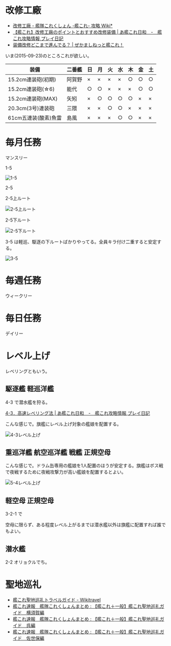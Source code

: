 # 改修工廠

* [改修工廠 - 艦隊これくしょん -艦これ- 攻略 Wiki*](http://wikiwiki.jp/kancolle/?%B2%FE%BD%A4%B9%A9%BE%B3 "改修工廠 - 艦隊これくしょん -艦これ- 攻略 Wiki*")
* [【艦これ】改修工廠のポイントとおすすめ改修装備 | あ艦これ日和　-　艦これ攻略情報,プレイ日記](http://akankorebiyori.blog.fc2.com/blog-entry-105.html "【艦これ】改修工廠のポイントとおすすめ改修装備 | あ艦これ日和　-　艦これ攻略情報,プレイ日記")
* [装備改修どこまで進んでる？ | ぜかましねっと艦これ！](http://zekamashi.net/kancolle-zakki/kaisyuu-sinntyoku/ "装備改修どこまで進んでる？ | ぜかましねっと艦これ！")

いま(2015-09-23)のところこれが欲しい。

|装備|二番艦|日|月|火|水|木|金|土|
|---|---|---|---|---|---|---|---|---|
|15.2cm連装砲(初期)|阿賀野|×|×|×|×|○|○|○|
|15.2cm連装砲(☆6)|能代|○|○|×|×|×|○|○|
|15.2cm連装砲(MAX)|矢矧|×|○|○|○|○|×|×|
|20.3cm(3号)連装砲|三隈|×|×|○|○|×|×|×|
|61cm五連装(酸素)魚雷|島風|×|×|×|○|○|×|×|

# 毎月任務

マンスリー

1-5

![1-5](https://github.com/miwarin/note/blob/master/miwarin/images/kancolle/1-5.png)

2-5

2-5上ルート

![2-5上ルート](https://github.com/miwarin/note/blob/master/miwarin/images/kancolle/2-5top-route.png) 

2-5下ルート

![2-5下ルート](https://github.com/miwarin/note/blob/master/miwarin/images/kancolle/2-5bottom-route.png)

3-5 は軽巡、駆逐の下ルートばかりやってる。全員キラ付け二重すると安定する。

![3-5](https://github.com/miwarin/note/blob/master/miwarin/images/kancolle/3-5.png)

# 毎週任務

ウィークリー

# 毎日任務

デイリー

# レベル上げ

レベリングともいう。

## 駆逐艦 軽巡洋艦

4-3 で潜水艦を狩る。

[4-3．高速レベリング法 | あ艦これ日和　-　艦これ攻略情報,プレイ日記](http://akankorebiyori.blog.fc2.com/blog-category-37.html "4-3．高速レベリング法 | あ艦これ日和　-　艦これ攻略情報,プレイ日記")

こんな感じで。旗艦にレベル上げ対象の艦娘を配置する。

![4-3レベル上げ](https://github.com/miwarin/note/blob/master/miwarin/images/kancolle/4-3.png)

## 重巡洋艦 航空巡洋艦 戦艦 正規空母

こんな感じで。ドラム缶専用の艦娘を1人配置のほうが安定する。旗艦はボス戦で夜戦するために夜戦攻撃力が高い艦娘を配置するとよい。

![5-4レベル上げ](https://github.com/miwarin/note/blob/master/miwarin/images/kancolle/5-4.png)

## 軽空母 正規空母

3-2-1 で

空母に限らず、ある程度レベル上がるまでは潜水艦以外は旗艦に配置すれば誰でもよい。

## 潜水艦

2-2 オリョクルでち。

# 聖地巡礼

*  [艦これ聖地巡礼トラベルガイド - Wikitravel](http://wikitravel.org/ja/%E8%89%A6%E3%81%93%E3%82%8C%E8%81%96%E5%9C%B0%E5%B7%A1%E7%A4%BC%E3%83%88%E3%83%A9%E3%83%99%E3%83%AB%E3%82%AC%E3%82%A4%E3%83%89)
*  [艦これ速報　艦隊これくしょんまとめ : 【艦これ＋一般】艦これ聖地巡礼ガイド　横須賀編](http://kancolle.doorblog.jp/archives/38015505.html)
*  [艦これ速報　艦隊これくしょんまとめ : 【艦これ＋一般】艦これ聖地巡礼ガイド　呉編](http://kancolle.doorblog.jp/archives/38075912.html)
*  [艦これ速報　艦隊これくしょんまとめ : 【艦これ＋一般】艦これ聖地巡礼ガイド　佐世保編](http://kancolle.doorblog.jp/archives/38210457.html)
